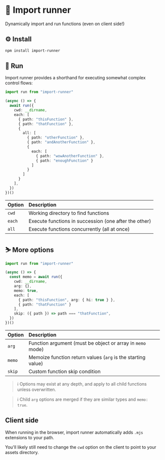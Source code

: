 # 👟 Import runner

Dynamically import and run functions (even on client side!)

## ⚙️ Install

```bash
npm install import-runner
```

## 🏃 Run

Import runner provides a shorthand for executing somewhat complex control flows:

```typescript
import run from "import-runner"

(async () => {
  await run({
    cwd: __dirname,
    each: [
      { path: "thisFunction" },
      { path: "thatFunction" },
      {
        all: [
          { path: "otherFunction" },
          { path: "andAnotherFunction" },
          {
            each: [
              { path: "wowAnotherFunction" },
              { path: "enoughFunction" }
            ]
          }
        ]
      }
    ],
  })
})()
```

| Option | Description |
| :--- | :--- |
| `cwd` | Working directory to find functions |
| `each` | Execute functions in succession (one after the other) |
| `all` | Execute functions concurrently (all at once) |

## ⛷️ More options

```typescript
import run from "import-runner"

(async () => {
  const memo = await run({
    cwd: __dirname,
    arg: {},
    memo: true,
    each: [
      { path: "thisFunction", arg: { hi: true } },
      { path: "thatFunction" }
    ],
    skip: ({ path }) => path === "thatFunction",
  })
})()
```

| Option | Description |
| :--- | :--- |
| `arg` | Function argument (must be object or array in `memo` mode) |
| `memo` | Memoize function return values (`arg` is the starting value) |
| `skip` | Custom function skip condition |

> ℹ️ Options may exist at any depth, and apply to all child functions unless overwritten.

> ℹ️ Child `arg` options are merged if they are similar types and `memo: true`.

## Client side

When running in the browser, import runner automatically adds `.mjs` extensions to your path.

You'll likely still need to change the `cwd` option on the client to point to your assets directory.